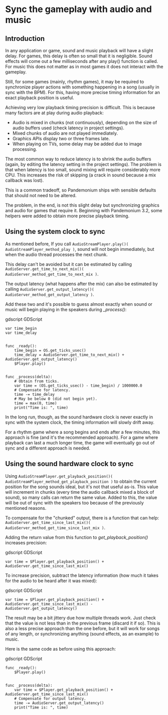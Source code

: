 

# Sync the gameplay with audio and music

## Introduction

In any application or game, sound and music playback will have a slight delay. For games, this delay is often so small that it is negligible. Sound effects will come out a few milliseconds after any play() function is called. For music this does not matter as in most games it does not interact with the gameplay.

Still, for some games (mainly, rhythm games), it may be required to synchronize player actions with something happening in a song (usually in sync with the BPM). For this, having more precise timing information for an exact playback position is useful.

Achieving very low playback timing precision is difficult. This is because many factors are at play during audio playback:

* Audio is mixed in chunks (not continuously), depending on the size of audio buffers used (check latency in project settings).
* Mixed chunks of audio are not played immediately.
* Graphics APIs display two or three frames late.
* When playing on TVs, some delay may be added due to image processing.

The most common way to reduce latency is to shrink the audio buffers (again, by editing the latency setting in the project settings). The problem is that when latency is too small, sound mixing will require considerably more CPU. This increases the risk of skipping (a crack in sound because a mix callback was lost).

This is a common tradeoff, so Pandemonium ships with sensible defaults that should not need to be altered.

The problem, in the end, is not this slight delay but synchronizing graphics and audio for games that require it. Beginning with Pandemonium 3.2, some helpers were added to obtain more precise playback timing.

## Using the system clock to sync

As mentioned before, If you call `AudioStreamPlayer.play()( AudioStreamPlayer_method_play )`, sound will not begin immediately, but when the audio thread processes the next chunk.

This delay can't be avoided but it can be estimated by calling `AudioServer.get_time_to_next_mix()( AudioServer_method_get_time_to_next_mix )`.

The output latency (what happens after the mix) can also be estimated by calling `AudioServer.get_output_latency()( AudioServer_method_get_output_latency )`.

Add these two and it's possible to guess almost exactly when sound or music will begin playing in the speakers during *_process()*:

gdscript GDScript

```
var time_begin
var time_delay


func _ready():
    time_begin = OS.get_ticks_usec()
    time_delay = AudioServer.get_time_to_next_mix() + AudioServer.get_output_latency()
    $Player.play()


func _process(delta):
    # Obtain from ticks.
    var time = (OS.get_ticks_usec() - time_begin) / 1000000.0
    # Compensate for latency.
    time -= time_delay
    # May be below 0 (did not begin yet).
    time = max(0, time)
    print("Time is: ", time)
```


In the long run, though, as the sound hardware clock is never exactly in sync with the system clock, the timing information will slowly drift away.

For a rhythm game where a song begins and ends after a few minutes, this approach is fine (and it's the recommended approach). For a game where playback can last a much longer time, the game will eventually go out of sync and a different approach is needed.

## Using the sound hardware clock to sync

Using `AudioStreamPlayer.get_playback_position()( AudioStreamPlayer_method_get_playback_position )` to obtain the current position for the song sounds ideal, but it's not that useful as-is. This value will increment in chunks (every time the audio callback mixed a block of sound), so many calls can return the same value. Added to this, the value will be out of sync with the speakers too because of the previously mentioned reasons.

To compensate for the "chunked" output, there is a function that can help: `AudioServer.get_time_since_last_mix()( AudioServer_method_get_time_since_last_mix )`.


Adding the return value from this function to *get_playback_position()* increases precision:

gdscript GDScript

```
var time = $Player.get_playback_position() + AudioServer.get_time_since_last_mix()
```

To increase precision, subtract the latency information (how much it takes for the audio to be heard after it was mixed):

gdscript GDScript

```
var time = $Player.get_playback_position() + AudioServer.get_time_since_last_mix() - AudioServer.get_output_latency()
```

The result may be a bit jittery due how multiple threads work. Just check that the value is not less than in the previous frame (discard it if so). This is also a less precise approach than the one before, but it will work for songs of any length, or synchronizing anything (sound effects, as an example) to music.

Here is the same code as before using this approach:

gdscript GDScript

```
func _ready():
    $Player.play()


func _process(delta):
    var time = $Player.get_playback_position() + AudioServer.get_time_since_last_mix()
    # Compensate for output latency.
    time -= AudioServer.get_output_latency()
    print("Time is: ", time)
```
